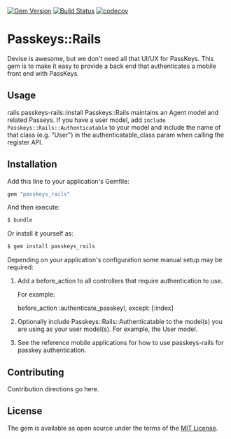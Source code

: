 [![Gem Version](https://badge.fury.io/rb/passkeys-rails.svg)](https://badge.fury.io/rb/passkeys-rails)
[![Build Status](https://app.travis-ci.com/alliedcode/passkeys-rails.svg?branch=main)](https://travis-ci.org/alliedcode/passkeys-rails)
[![codecov](https://codecov.io/gh/alliedcode/passkeys-rails/branch/main/graph/badge.svg?token=UHSNJDUL21)](https://codecov.io/gh/alliedcode/passkeys-rails)

# Passkeys::Rails
Devise is awesome, but we don't need all that UI/UX for PassKeys.  This gem is to make it easy to provide a back end that authenticates a mobile front end with PassKeys.

## Usage
rails passkeys-rails::install
Passkeys::Rails maintains an Agent model and related Passeys.  If you have a user model, add `include Passkeys::Rails::Authenticatable` to your model and include the name of that class (e.g. "User") in the authenticatable_class param when calling the register API.

## Installation
Add this line to your application's Gemfile:

```ruby
gem "passkeys_rails"
```

And then execute:
```bash
$ bundle
```

Or install it yourself as:
```bash
$ gem install passkeys_rails
```

Depending on your application's configuration some manual setup may be required:

  1. Add a before_action to all controllers that require authentication to use.

     For example:

        before_action :authenticate_passkey!, except: [:index]

  2. Optionally include Passkeys::Rails::Authenticatable to the model(s) you are using as
     your user model(s).  For example, the User model.

  3. See the reference mobile applications for how to use passkeys-rails for passkey
     authentication.

## Contributing
Contribution directions go here.

## License
The gem is available as open source under the terms of the [MIT License](https://opensource.org/licenses/MIT).
